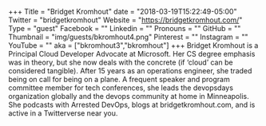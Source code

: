 +++
Title = "Bridget Kromhout"
date = "2018-03-19T15:22:49-05:00"
Twitter = "bridgetkromhout"
Website = "https://bridgetkromhout.com/"
Type = "guest"
Facebook = ""
Linkedin = ""
Pronouns = ""
GitHub = ""
Thumbnail = "img/guests/bkromhout4.png"
Pinterest = ""
Instagram = ""
YouTube = ""
aka = ["bkromhout3","bkromhout"]
+++
Bridget Kromhout is a Principal Cloud Developer Advocate at Microsoft. Her CS degree emphasis was in theory, but she now deals with the concrete (if ‘cloud’ can be considered tangible). After 15 years as an operations engineer, she traded being on call for being on a plane. A frequent speaker and program committee member for tech conferences, she leads the devopsdays organization globally and the devops community at home in Minneapolis. She podcasts with Arrested DevOps, blogs at bridgetkromhout.com, and is active in a Twitterverse near you.
